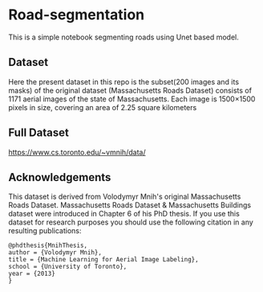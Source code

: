 # Road-segmentation

This is a simple notebook segmenting roads using Unet based model.

## Dataset

Here the present dataset in this repo is the subset(200 images and its masks) of the original dataset (Massachusetts Roads Dataset) consists of 1171 aerial images of the state of Massachusetts. Each image is 1500×1500 pixels in size, covering an area of 2.25 square kilometers

## Full Dataset

https://www.cs.toronto.edu/~vmnih/data/

## Acknowledgements

This dataset is derived from Volodymyr Mnih's original Massachusetts Roads Dataset. Massachusetts Roads Dataset & Massachusetts Buildings dataset were introduced in Chapter 6 of his PhD thesis. If you use this dataset for research purposes you should use the following citation in any resulting publications:

```
@phdthesis{MnihThesis,
author = {Volodymyr Mnih},
title = {Machine Learning for Aerial Image Labeling},
school = {University of Toronto},
year = {2013}
}
```
